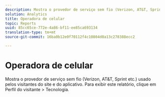 ```yaml
---
description: Mostra o provedor de serviço sem fio (Verizon, AT&T, Sprint etc.) usado pelos visitantes do site e do aplicativo. Para exibir este relatório, clique em Perfil do visitante > Tecnologia.
solution: Analytics
title: Operadora de celular
topic: Reports
uuid: 85cc65ce-772e-4a86-bf11-ee85ca693134
translation-type: tm+mt
source-git-commit: 16ba0b12e0f70112f4c10804d0a13c278388ecc2

---
```



# Operadora de celular

Mostra o provedor de serviço sem fio (Verizon, AT&amp;T, Sprint etc.) usado pelos visitantes do site e do aplicativo. Para exibir este relatório, clique em Perfil do visitante &gt; Tecnologia.

